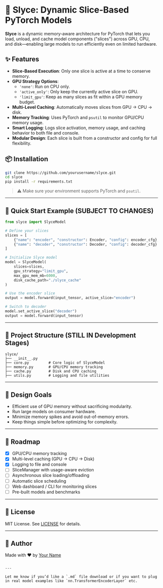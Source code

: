 # 🧠 Slyce: Dynamic Slice-Based PyTorch Models

**Slyce** is a dynamic memory-aware architecture for PyTorch that lets you load, unload, and cache model components ("slices") across GPU, CPU, and disk—enabling large models to run efficiently even on limited hardware.

## ✨ Features

- **Slice-Based Execution**: Only one slice is active at a time to conserve memory.
- **GPU Strategy Options**:
  - `'none'`: Run on CPU only.
  - `'active_only'`: Only keep the currently active slice on GPU.
  - `'limit_gpu'`: Keep as many slices as fit within a GPU memory budget.
- **Multi-Level Caching**: Automatically moves slices from GPU → CPU → disk.
- **Memory Tracking**: Uses PyTorch and `psutil` to monitor GPU/CPU memory usage.
- **Smart Logging**: Logs slice activation, memory usage, and caching behavior to both file and console.
- **Modular Design**: Each slice is built from a constructor and config for full flexibility.


## 📦 Installation

```bash
git clone https://github.com/yourusername/slyce.git
cd slyce
pip install -r requirements.txt
```

> ⚠️ Make sure your environment supports PyTorch and `psutil`.

---

## 🧪 Quick Start Example (SUBJECT TO CHANGES)

```python
from slyce import SlyceModel

# Define your slices
slices = [
    {"name": "encoder", "constructor": Encoder, "config": encoder_cfg},
    {"name": "decoder", "constructor": Decoder, "config": decoder_cfg}
]

# Initialize Slyce model
model = SlyceModel(
    slices=slices,
    gpu_strategy="limit_gpu",
    max_gpu_mem_mb=6000,
    disk_cache_path="./slyce_cache"
)

# Use the encoder slice
output = model.forward(input_tensor, active_slice="encoder")

# Switch to decoder
model.set_active_slice("decoder")
output = model.forward(input_tensor)
```

---

## 📂 Project Structure (STILL IN Development Stages)

```
slyce/
├── __init__.py
├── core.py         # Core logic of SlyceModel
├── memory.py       # GPU/CPU memory tracking
├── cache.py        # Disk and CPU caching
├── utils.py        # Logging and file utilities
```

---

## 🧠 Design Goals

- Efficient use of GPU memory without sacrificing modularity.
- Run large models on consumer hardware.
- Minimize memory spikes and avoid out-of-memory errors.
- Keep things simple before optimizing for complexity.

---

## 🔭 Roadmap

- [x] GPU/CPU memory tracking
- [x] Multi-level caching (GPU → CPU → Disk)
- [x] Logging to file and console
- [ ] SliceManager with usage-aware eviction
- [ ] Asynchronous slice loading/offloading
- [ ] Automatic slice scheduling
- [ ] Web dashboard / CLI for monitoring slices
- [ ] Pre-built models and benchmarks
---

## 📜 License

MIT License. See [LICENSE](LICENSE) for details.

---

## 👋 Author

Made with ❤️ by [Your Name](https://github.com/yourusername)

```

---

Let me know if you’d like a `.md` file download or if you want to plug in real model examples like `nn.TransformerEncoderLayer` etc.